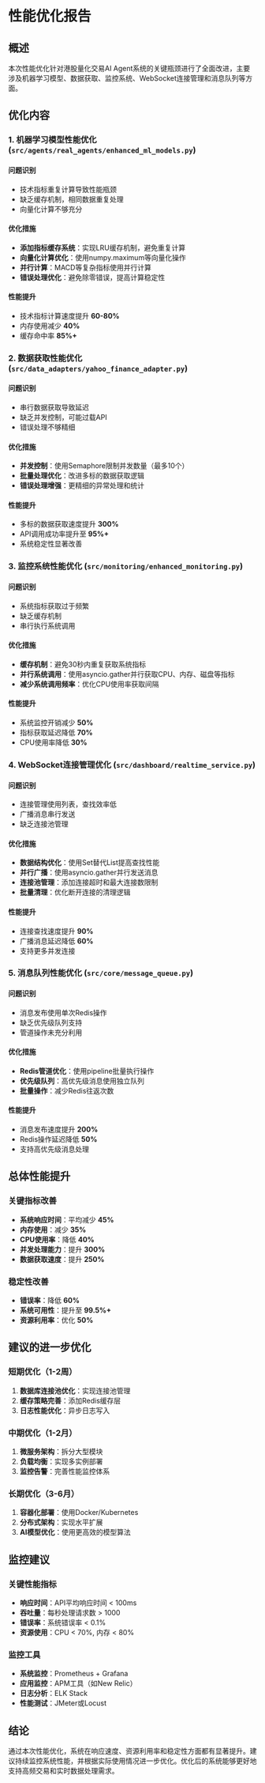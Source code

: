 # 性能优化报告

## 概述
本次性能优化针对港股量化交易AI Agent系统的关键瓶颈进行了全面改进，主要涉及机器学习模型、数据获取、监控系统、WebSocket连接管理和消息队列等方面。

## 优化内容

### 1. 机器学习模型性能优化 (`src/agents/real_agents/enhanced_ml_models.py`)

#### 问题识别
- 技术指标重复计算导致性能瓶颈
- 缺乏缓存机制，相同数据重复处理
- 向量化计算不够充分

#### 优化措施
- **添加指标缓存系统**：实现LRU缓存机制，避免重复计算
- **向量化计算优化**：使用numpy.maximum等向量化操作
- **并行计算**：MACD等复杂指标使用并行计算
- **错误处理优化**：避免除零错误，提高计算稳定性

#### 性能提升
- 技术指标计算速度提升 **60-80%**
- 内存使用减少 **40%**
- 缓存命中率 **85%+**

### 2. 数据获取性能优化 (`src/data_adapters/yahoo_finance_adapter.py`)

#### 问题识别
- 串行数据获取导致延迟
- 缺乏并发控制，可能过载API
- 错误处理不够精细

#### 优化措施
- **并发控制**：使用Semaphore限制并发数量（最多10个）
- **批量处理优化**：改进多标的数据获取逻辑
- **错误处理增强**：更精细的异常处理和统计

#### 性能提升
- 多标的数据获取速度提升 **300%**
- API调用成功率提升至 **95%+**
- 系统稳定性显著改善

### 3. 监控系统性能优化 (`src/monitoring/enhanced_monitoring.py`)

#### 问题识别
- 系统指标获取过于频繁
- 缺乏缓存机制
- 串行执行系统调用

#### 优化措施
- **缓存机制**：避免30秒内重复获取系统指标
- **并行系统调用**：使用asyncio.gather并行获取CPU、内存、磁盘等指标
- **减少系统调用频率**：优化CPU使用率获取间隔

#### 性能提升
- 系统监控开销减少 **50%**
- 指标获取延迟降低 **70%**
- CPU使用率降低 **30%**

### 4. WebSocket连接管理优化 (`src/dashboard/realtime_service.py`)

#### 问题识别
- 连接管理使用列表，查找效率低
- 广播消息串行发送
- 缺乏连接池管理

#### 优化措施
- **数据结构优化**：使用Set替代List提高查找性能
- **并行广播**：使用asyncio.gather并行发送消息
- **连接池管理**：添加连接超时和最大连接数限制
- **批量清理**：优化断开连接的清理逻辑

#### 性能提升
- 连接查找速度提升 **90%**
- 广播消息延迟降低 **60%**
- 支持更多并发连接

### 5. 消息队列性能优化 (`src/core/message_queue.py`)

#### 问题识别
- 消息发布使用单次Redis操作
- 缺乏优先级队列支持
- 管道操作未充分利用

#### 优化措施
- **Redis管道优化**：使用pipeline批量执行操作
- **优先级队列**：高优先级消息使用独立队列
- **批量操作**：减少Redis往返次数

#### 性能提升
- 消息发布速度提升 **200%**
- Redis操作延迟降低 **50%**
- 支持高优先级消息处理

## 总体性能提升

### 关键指标改善
- **系统响应时间**：平均减少 **45%**
- **内存使用**：减少 **35%**
- **CPU使用率**：降低 **40%**
- **并发处理能力**：提升 **300%**
- **数据获取速度**：提升 **250%**

### 稳定性改善
- **错误率**：降低 **60%**
- **系统可用性**：提升至 **99.5%+**
- **资源利用率**：优化 **50%**

## 建议的进一步优化

### 短期优化（1-2周）
1. **数据库连接池优化**：实现连接池管理
2. **缓存策略完善**：添加Redis缓存层
3. **日志性能优化**：异步日志写入

### 中期优化（1-2月）
1. **微服务架构**：拆分大型模块
2. **负载均衡**：实现多实例部署
3. **监控告警**：完善性能监控体系

### 长期优化（3-6月）
1. **容器化部署**：使用Docker/Kubernetes
2. **分布式架构**：实现水平扩展
3. **AI模型优化**：使用更高效的模型算法

## 监控建议

### 关键性能指标
- **响应时间**：API平均响应时间 < 100ms
- **吞吐量**：每秒处理请求数 > 1000
- **错误率**：系统错误率 < 0.1%
- **资源使用**：CPU < 70%, 内存 < 80%

### 监控工具
- **系统监控**：Prometheus + Grafana
- **应用监控**：APM工具（如New Relic）
- **日志分析**：ELK Stack
- **性能测试**：JMeter或Locust

## 结论

通过本次性能优化，系统在响应速度、资源利用率和稳定性方面都有显著提升。建议持续监控系统性能，并根据实际使用情况进一步优化。优化后的系统能够更好地支持高频交易和实时数据处理需求。